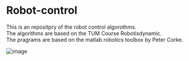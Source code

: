 # Robot-control
This is an repositpry of the robot control algorothms.  
The algorithms are based on the TUM Course Robotisdynamic.  
The pragrams are based on the matlab robotics toolbox by Peter Corke.

![image](https://user-images.githubusercontent.com/74742676/180223463-2e76f9d6-6d63-4a3c-8b3d-1ff41dc07bf0.png)

